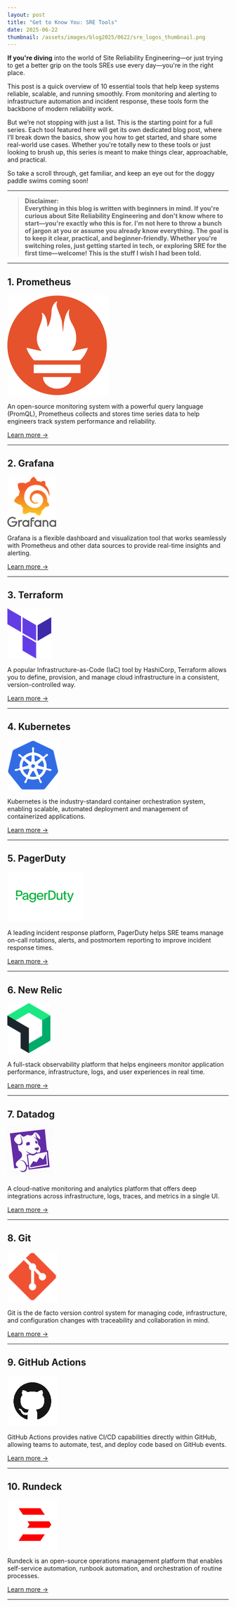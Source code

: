 ```yaml
---
layout: post
title: "Get to Know You: SRE Tools"
date: 2025-06-22
thumbnail: /assets/images/blog2025/0622/sre_logos_thumbnail.png
---
```


**If you're diving** into the world of Site Reliability Engineering—or just trying to get a better grip on the tools SREs use every day—you're in the right place.

This post is a quick overview of 10 essential tools that help keep systems reliable, scalable, and running smoothly. From monitoring and alerting to infrastructure automation and incident response, these tools form the backbone of modern reliability work.

But we’re not stopping with just a list. This is the starting point for a full series. Each tool featured here will get its own dedicated blog post, where I’ll break down the basics, show you how to get started, and share some real-world use cases. Whether you're totally new to these tools or just looking to brush up, this series is meant to make things clear, approachable, and practical.

So take a scroll through, get familiar, and keep an eye out for the doggy paddle swims coming soon!

---

> 
> **Disclaimer:  
> Everything in this blog is written with beginners in mind. If you're curious about Site Reliability Engineering and don't know where to start—you're exactly who this is for. I'm not here to throw a bunch of jargon at you or assume you already know everything. The goal is to keep it clear, practical, and beginner-friendly. Whether you're switching roles, just getting started in tech, or exploring SRE for the first time—welcome! This is the stuff I wish I had been told.**
> 

---

## 1. Prometheus

![Prometheus Logo](/assets/images/blog2025/0622/Prometheus_software_logo.svg)

An open-source monitoring system with a powerful query language (PromQL), Prometheus collects and stores time series data to help engineers track system performance and reliability.

[Learn more →](https://prometheus.io)

---

## 2. Grafana

![Grafana Logo](/assets/images/blog2025/0622/Grafana_logo.png)

Grafana is a flexible dashboard and visualization tool that works seamlessly with Prometheus and other data sources to provide real-time insights and alerting.

[Learn more →](https://grafana.com)

---

## 3. Terraform

![Terraform Logo](/assets/images/blog2025/0622/terraform-icon.png)

A popular Infrastructure-as-Code (IaC) tool by HashiCorp, Terraform allows you to define, provision, and manage cloud infrastructure in a consistent, version-controlled way.

[Learn more →](https://www.terraform.io)

---

## 4. Kubernetes

![Kubernetes Logo](/assets/images/blog2025/0622/Kubernetes_logo_without_workmark.png)

Kubernetes is the industry-standard container orchestration system, enabling scalable, automated deployment and management of containerized applications.

[Learn more →](https://kubernetes.io)

---

## 5. PagerDuty

![PagerDuty Logo](/assets/images/blog2025/0622/PagerDuty-Logo.png)

A leading incident response platform, PagerDuty helps SRE teams manage on-call rotations, alerts, and postmortem reporting to improve incident response times.

[Learn more →](https://www.pagerduty.com)

---

## 6. New Relic

![New Relic Logo](/assets/images/blog2025/0622/new-relic.png)

A full-stack observability platform that helps engineers monitor application performance, infrastructure, logs, and user experiences in real time.

[Learn more →](https://newrelic.com)

---

## 7. Datadog

![Datadog Logo](/assets/images/blog2025/0622/datadog.png)

A cloud-native monitoring and analytics platform that offers deep integrations across infrastructure, logs, traces, and metrics in a single UI.

[Learn more →](https://www.datadoghq.com)

---

## 8. Git

![Git Logo](/assets/images/blog2025/0622/Git_icon.png)

Git is the de facto version control system for managing code, infrastructure, and configuration changes with traceability and collaboration in mind.

[Learn more →](https://git-scm.com)

---

## 9. GitHub Actions

![GitHub Actions Logo](/assets/images/blog2025/0622/GitHub-Mark.png)

GitHub Actions provides native CI/CD capabilities directly within GitHub, allowing teams to automate, test, and deploy code based on GitHub events.

[Learn more →](https://github.com/features/actions)

---

## 10. Rundeck

![Rundeck Logo](/assets/images/blog2025/0622/rundeck_logo_white.png)

Rundeck is an open-source operations management platform that enables self-service automation, runbook automation, and orchestration of routine processes.

[Learn more →](https://www.rundeck.com)

---
